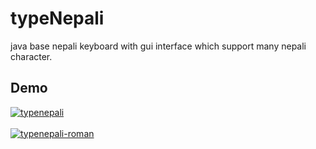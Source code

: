 # typeNepali
java base nepali keyboard with gui interface which support many nepali character.


## Demo

<a href="https://ibb.co/GV7gJJ1"><img src="https://i.ibb.co/qRBbnn4/typenepali.png" alt="typenepali" border="0"></a>
<br><br>
<a href="https://ibb.co/G3VsfkC"><img src="https://i.ibb.co/tPbZwcY/typenepali-roman.png" alt="typenepali-roman" border="0"></a>
